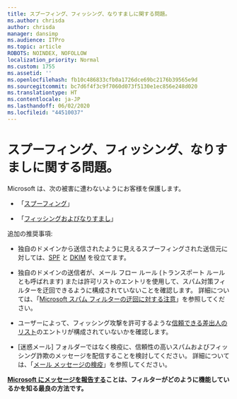 ```yaml
---
title: スプーフィング、フィッシング、なりすましに関する問題。
ms.author: chrisda
author: chrisda
manager: dansimp
ms.audience: ITPro
ms.topic: article
ROBOTS: NOINDEX, NOFOLLOW
localization_priority: Normal
ms.custom: 1755
ms.assetid: ''
ms.openlocfilehash: fb10c486833cfb0a1726dce69bc2176b39565e9d
ms.sourcegitcommit: bc7d6f4f3c9f7060d073f5130e1ec856e248d020
ms.translationtype: HT
ms.contentlocale: ja-JP
ms.lasthandoff: 06/02/2020
ms.locfileid: "44510037"
---
```

# <a name="issues-with-spoofing-phishing-or-impersonation"></a>スプーフィング、フィッシング、なりすましに関する問題。

Microsoft は、次の被害に遭わないようにお客様を保護します。

- 「[スプーフィング](https://docs.microsoft.com/microsoft-365/security/office-365-security/anti-spoofing-protection)」

- 「[フィッシングおよびなりすまし](https://docs.microsoft.com/microsoft-365/security/office-365-security/atp-anti-phishing)」

追加の推奨事項:

- 独自のドメインから送信されたように見えるスプーフィングされた送信元に対しては、[SPF](https://docs.microsoft.com/microsoft-365/security/office-365-security/set-up-spf-in-office-365-to-help-prevent-spoofing) と [DKIM](https://docs.microsoft.com/microsoft-365/security/office-365-security/use-dkim-to-validate-outbound-email) を役立てます。

- 独自のドメインの送信者が、メール フロー ルール (トランスポート ルールとも呼ばれます) または許可リストのエントリを使用して、スパム対策フィルターを迂回できるように構成されていないことを確認します。 詳細については、「[Microsoft スパム フィルターの迂回に対する注意](https://docs.microsoft.com/exchange/troubleshoot/antispam/cautions-against-bypassing-spam-filters)」を参照してください。

- ユーザーによって、フィッシング攻撃を許可するような[信頼できる差出人のリスト](https://support.office.com/article/BE1BAEA0-BEAB-4A30-B968-9004332336CE)のエントリが構成されていないかを確認します。

- [迷惑メール] フォルダーではなく検疫に、信頼性の高いスパムおよびフィッシング詐欺のメッセージを配信することを検討してください。 詳細については、「[メール メッセージの検疫](https://docs.microsoft.com/microsoft-365/security/office-365-security/quarantine-email-messages)」を参照してください。

**[Microsoft にメッセージを報告する](https://support.office.com/article/b5caa9f1-cdf3-4443-af8c-ff724ea719d2)ことは、フィルターがどのように機能しているかを知る最良の方法です。**
